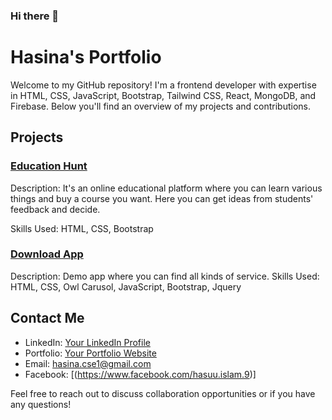 ### Hi there 👋

# Hasina's Portfolio

Welcome to my GitHub repository! I'm a frontend developer with expertise in HTML, CSS, JavaScript, Bootstrap, Tailwind CSS, React, MongoDB, and Firebase. Below you'll find an overview of my projects and contributions.

## Projects

### [Education Hunt](https://github.com/hasinaakter/Education-hunt)
Description: It's an online educational platform where you can learn various things and buy a course you want. Here you can get ideas from students' feedback and decide. 

Skills Used: HTML, CSS, Bootstrap

### [Download App](https://github.com/hasinaakter/download-app)
Description:  Demo app where you can find all kinds of service. 
Skills Used: HTML, CSS, Owl Carusol, JavaScript, Bootstrap, Jquery


## Contact Me

- LinkedIn: [Your LinkedIn Profile]([(https://www.linkedin.com/in/hasina-akter2421/))
- Portfolio: [Your Portfolio Website](link_to_portfolio)
- Email: hasina.cse1@gmail.com
- Facebook: [(https://www.facebook.com/hasuu.islam.9)]

Feel free to reach out to discuss collaboration opportunities or if you have any questions!

<!--
**hasinaakter/hasinaakter** is a ✨ _special_ ✨ repository because its `README.md` (this file) appears on your GitHub profile.

Here are some ideas to get you started:

- 🔭 I’m currently working on a "Her Power Project"
- 🌱 I’m currently learning leadership Program at Aspire Institute 
- 👯 I’m looking to collaborate on a team where I can start my new journey.
- 🤔 I’m looking for help with learning various things like software engineering, software development, ML, NLP.
- 💬 Ask me about what are you interested to know.
- 📫 How to reach me: I'm availabe on linkedin, Email, Whatsapp(01786358795).
- 😄 Pronouns: She/Her
- ⚡ Fun fact: ...
-->
